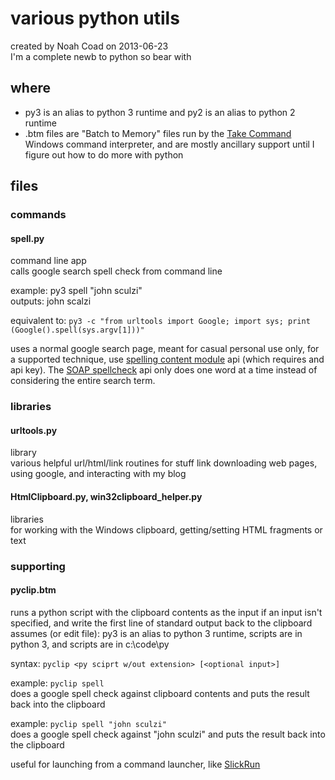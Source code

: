 # various python utils
created by Noah Coad on 2013-06-23  
I'm a complete newb to python so bear with

## where
* py3 is an alias to python 3 runtime and py2 is an alias to python 2 runtime
* .btm files are "Batch to Memory" files run by the [Take Command](http://noahcoad.com/post/293/ultimate-windows-command-prompt-take-command) Windows command interpreter, and are mostly ancillary support until I figure out how to do more with python

## files
### commands
#### spell.py
command line app  
calls google search spell check from command line

example: py3 spell "john sculzi"  
outputs: john scalzi

equivalent to: `py3 -c "from urltools import Google; import sys; print (Google().spell(sys.argv[1]))"`

uses a normal google search page, meant for casual personal use only, for a supported technique, use [spelling content module](https://developers.google.com/shopping-search/v1/reference-content-module-spelling) api (which requires and api key).  The [SOAP spellcheck](http://www.actionscript.org/forums/showthread.php3?t=187859) api only does one word at a time instead of considering the entire search term.

### libraries

#### urltools.py
library  
various helpful url/html/link routines for stuff link downloading web pages, using google, and interacting with my blog

#### HtmlClipboard.py, win32clipboard_helper.py
libraries  
for working with the Windows clipboard, getting/setting HTML fragments or text

### supporting
#### pyclip.btm
runs a python script with the clipboard contents as the input if an input isn't specified, and write the first line of standard output back to the clipboard  
assumes (or edit file): py3 is an alias to python 3 runtime, scripts are in python 3, and scripts are in c:\code\py

syntax: `pyclip <py sciprt w/out extension> [<optional input>]`

example: `pyclip spell`  
does a google spell check against clipboard contents and puts the result back into the clipboard

example: `pyclip spell "john sculzi"`  
does a google spell check against "john sculzi" and puts the result back into the clipboard

useful for launching from a command launcher, like [SlickRun](http://blogs.msdn.com/b/noahc/archive/2006/10/23/slickrun-command-your-pc.aspx)